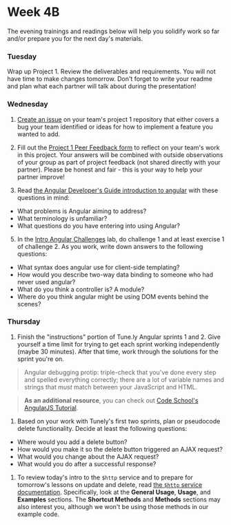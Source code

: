 # Week 4B

The evening trainings and readings below will help you solidify work so far and/or prepare you for the next day's materials.

### Tuesday

Wrap up Project 1. Review the deliverables and requirements.  You will not have time to make changes tomorrow. Don't forget to write your readme and plan what each partner will talk about during the presentation!



### Wednesday

1. [Create an issue](https://github.com/sf-wdi-34/schedule/blob/master/how-to/submit-an-issue.md) on your team's project 1 repository that either covers a bug your team identified or ideas for how to implement a feature you wanted to add.

2. Fill out the [Project 1 Peer Feedback form](https://goo.gl/forms/h0PFGPNlBsAPcnaS2) to reflect on your team's work in this project. Your answers will be combined with outside observations of your group as part of project feedback (not shared directly with your partner). Please be honest and fair - this is your way to help your partner improve!

3. Read [the Angular Developer's Guide introduction to angular](https://docs.angularjs.org/guide/introduction) with these questions in mind:
  * What problems is Angular aiming to address?
  * What terminology is unfamiliar?
  * What questions do you have entering into using Angular?

5. In the [Intro Angular Challenges](https://github.com/sf-wdi-34/intro_angular_challenges) lab, do challenge 1 and at least exercise 1 of challenge 2.  As you work, write down answers to the following questions:

 * What syntax does angular use for client-side templating?
 * How would you describe two-way data binding to someone who had never used angular?
 * What do you think a controller is?  A module?
 * Where do you think angular might be using DOM events behind the scenes?

### Thursday

1. Finish the "instructions" portion of Tune.ly Angular sprints 1 and 2. Give yourself a time limit for trying to get each sprint working independently (maybe 30 minutes). After that time, work through the solutions for the sprint you're on.   

  > Angular debugging protip: triple-check that you've done every step and spelled everything correctly; there are a lot of variable names and strings that *must* match between your JavaScript and HTML.

  > **As an additional resource**, you can check out [Code School's AngularJS Tutorial](https://www.codeschool.com/courses/shaping-up-with-angular-js).

1. Based on your work with Tunely's first two sprints, plan or pseudocode delete functionality.  Decide at least the following questions:
  - Where would you add a delete button?
  - How would you make it so the delete button triggered an AJAX request?
  - What would you change about the AJAX request?
  - What would you do after a successful response?

1. To review today's intro to the `$http` service and to prepare for tomorrow's lessons on update and delete, read [the `$http` service documentation](https://docs.angularjs.org/api/ng/service/$http). Specifically, look at the **General Usage**, **Usage**, and **Examples** sections. The **Shortcut Methods** and **Methods** sections may also interest you, although we won't be using those methods in our example code.

<!--
### Weekend

1. Complete the [Angular Books App](https://github.com/sf-wdi-34/angular-books-crud-lab)! When you finish work on the books app:

  * add a 3-5 sentence summary of how the training went for you to the top of the README on your master branch,
  * add a link to the class repo at the top of the README on your master branch, and
  * push your changes to GitHub.

1. Go back over the Angular apps we've seen so far.  Try to write down **all** the steps you would take to create an Angular app from scratch.  Create a PUBLIC GitHub [gist](https://help.github.com/articles/about-gists/) that lists all your steps, and link it in the My Work section of your personal website (communicating about technology is an important skill!).  Here's a [quick gist create link](https://gist.github.com/). Include tips or explanations for the code you suggest developers write.

-->

<!-- 1. Review the learning objectives from this week, and write down at least one question about the material.  Bring your written question to GA tomorrow! -->
